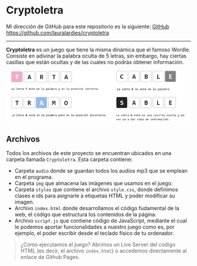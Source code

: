 # Cryptoletra

Mi dirección de GitHub para este repositorio es la siguiente: [GitHub](https://github.com/lauralardies/cryptoletra)
https://github.com/lauralardies/cryptoletra

<hr>

**Cryptoletra** es un juego que tiene la misma dinámica que el famoso Wordle. Consiste en adivinar la palabra oculta de 5 letras, sin embargo, hay ciertas casillas que están ocultas y de las cuales no podrás obtener información. 

<img alt="instrucciones" src="https://github.com/lauralardies/cryptoletra/blob/main/Cryptoletra/img/instrucciones.png">

## Archivos

Todos los archivos de este proyecto se encuentran ubicados en una carpeta llamada `Cryptoletra`. Esta carpeta contiene:
- Carpeta `audio` donde se guardan todos los audios mp3 que se emplean en el programa.
- Carpeta `img` que almacena las imágenes que usamos en el juego.
- Carpeta `styles` que contiene el archivo `style.css`, donde definimos clases e ids para asignarle a etiquetas HTML y poder modificar su imagen.
- Archivo `index.html` donde desarrollamos el código fudamental de la web, el código que estructura los contenidos de la página.
- Archivo `script.js` que contiene código de JavaScript, mediante el cual le podemos aportar funcionalidades a nuestro juego como es, por ejemplo, el poder escribir desde el teclado físico de tu ordenador.

> ¿Cómo ejecutamos el juego? Abrimos un Live Server del código HTML (es decir, el archivo `index.html`) o accedemos directamente al enlace de Github Pages.
